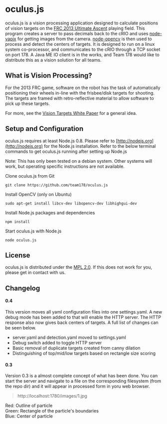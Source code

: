 # oculus.js

oculus.js is a vision processing application designed to calculate positions
of vision targets on the [FRC 2013 Ultimate Ascent](http://www.usfirst.org/roboticsprograms/frc/2013-game)
playing field. This program creates a server to pass decimals back to the cRIO
and uses [node-vapix](http://github.com/gluxon/node-vapix) for getting images
from the camera. [node-opencv](http://github.com/peterbraden/node-opencv) is
then used to process and detect the centers of targets. It is designed to run
on a linux system co-processor, and communicates to the cRIO through a TCP
socket on port 178. A Java ME IO client is in the works, and Team 178 would
like to distribute this as a vision solution for all teams.

## What is  Vision Processing?

For the 2013 FRC game, software on the robot has the task of automatically
positioning their wheels in-line with the frisbee/disk targets for shooting.
The targets are framed with retro-reflective material to allow software to
pick up these targets.

For more, see the [Vision Targets White Paper](https://decibel.ni.com/content/docs/DOC-20173)
for a general idea.

## Setup and Configuration

oculus.js requires at least Node.js 0.8. Please refer to [http://nodejs.org](http://nodejs.org)
for the Node.js installation. Refer to the below terminal commands to get
oculus.js running after setting up Node.js

Note: This has only been tested on a debian system. Other systems will work,
but operating specific instructions are not available.

Clone oculus.js from Git
```
git clone https://github.com/team178/oculus.js
```

Install OpenCV (only on Ubuntu)
```
sudo apt-get install libcv-dev libopencv-dev libhighgui-dev
```

Install Node.js packages and dependencies
```
npm install
```

Start oculus.js with Node.js
```
node oculus.js
```

## License

oculus.js is distributed under the [MPL 2.0](http://www.mozilla.org/MPL/2.0/).
If this does not work for you, please get in contact with us.

## Changelog

#### 0.4
This version moves all yaml configuration files into one settings.yaml. A new
debug mode has been added to that will enable the HTTP server. The HTTP response
also now gives back centers of targets. A full list of changes can be seen below.

- server.yaml and detection.yaml moved to settings.yaml
- Debug switch added to toggle HTTP server
- Basic removal of duplicate targets created from canny dilation
- Distinguishing of top/mid/low targets based on rectangle size scoring

#### 0.3

Version 0.3 is a almost complete concept of what has been done. You can
start the server and navigate to a file on the corresponding filesystem
(from the repo dir) and it will appear in processed form in yoru web
browser.

> http://localhost:1780/images/1.jpg

Red: Outline of particle  
Green: Rectangle of the particle's boundaries  
Blue: Center of particle  
